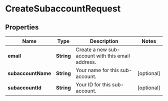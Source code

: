

# CreateSubaccountRequest


## Properties

| Name | Type | Description | Notes |
|------------ | ------------- | ------------- | -------------|
|**email** | **String** | Create a new sub-account with this email address. |  |
|**subaccountName** | **String** | Your name for this sub-account. |  [optional] |
|**subaccountId** | **String** | Your ID for this sub-account. |  [optional] |



